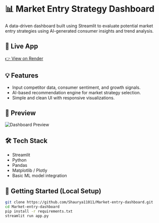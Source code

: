 # 📊 Market Entry Strategy Dashboard

A data-driven dashboard built using Streamlit to evaluate potential market entry strategies using AI-generated consumer insights and trend analysis.

## 🔗 Live App
[👉 View on Render](https://market-entry-dashboard.onrender.com)

## 💡 Features
- Input competitor data, consumer sentiment, and growth signals.
- AI-based recommendation engine for market strategy selection.
- Simple and clean UI with responsive visualizations.

## 📸 Preview
![Dashboard Preview](screenshot.png)

## 🛠️ Tech Stack
- Streamlit
- Python
- Pandas
- Matplotlib / Plotly
- Basic ML model integration

## 🚀 Getting Started (Local Setup)
```bash
git clone https://github.com/Shaurya11011/Market-entry-dashboard.git
cd Market-entry-dashboard
pip install -r requirements.txt
streamlit run app.py
